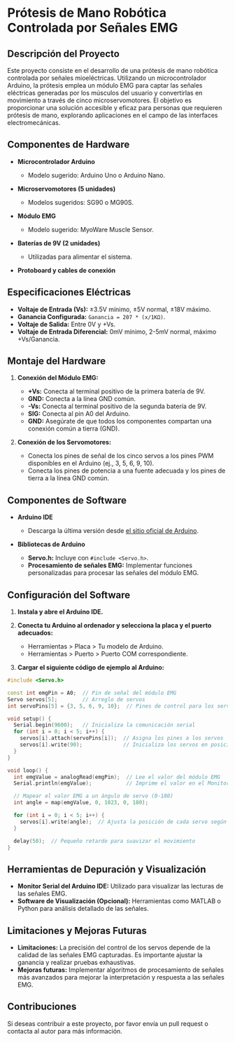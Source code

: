 # Prótesis de Mano Robótica Controlada por Señales EMG

## Descripción del Proyecto

Este proyecto consiste en el desarrollo de una prótesis de mano robótica controlada por señales mioeléctricas. Utilizando un microcontrolador Arduino, la prótesis emplea un módulo EMG para captar las señales eléctricas generadas por los músculos del usuario y convertirlas en movimiento a través de cinco microservomotores. El objetivo es proporcionar una solución accesible y eficaz para personas que requieren prótesis de mano, explorando aplicaciones en el campo de las interfaces electromecánicas.

## Componentes de Hardware

- **Microcontrolador Arduino**
  - Modelo sugerido: Arduino Uno o Arduino Nano.

- **Microservomotores (5 unidades)**
  - Modelos sugeridos: SG90 o MG90S.

- **Módulo EMG**
  - Modelo sugerido: MyoWare Muscle Sensor.

- **Baterías de 9V (2 unidades)**
  - Utilizadas para alimentar el sistema.

- **Protoboard y cables de conexión**

## Especificaciones Eléctricas

- **Voltaje de Entrada (Vs):** ±3.5V mínimo, ±5V normal, ±18V máximo.
- **Ganancia Configurada:** `Ganancia = 207 * (x/1KΩ)`.
- **Voltaje de Salida:** Entre 0V y +Vs.
- **Voltaje de Entrada Diferencial:** 0mV mínimo, 2-5mV normal, máximo +Vs/Ganancia.

## Montaje del Hardware

1. **Conexión del Módulo EMG:**
   - **+Vs:** Conecta al terminal positivo de la primera batería de 9V.
   - **GND:** Conecta a la línea GND común.
   - **-Vs:** Conecta al terminal positivo de la segunda batería de 9V.
   - **SIG:** Conecta al pin A0 del Arduino.
   - **GND:** Asegúrate de que todos los componentes compartan una conexión común a tierra (GND).

2. **Conexión de los Servomotores:**
   - Conecta los pines de señal de los cinco servos a los pines PWM disponibles en el Arduino (ej., 3, 5, 6, 9, 10).
   - Conecta los pines de potencia a una fuente adecuada y los pines de tierra a la línea GND común.

## Componentes de Software

- **Arduino IDE**
  - Descarga la última versión desde [el sitio oficial de Arduino](https://www.arduino.cc/en/software).

- **Bibliotecas de Arduino**
  - **Servo.h:** Incluye con `#include <Servo.h>`.
  - **Procesamiento de señales EMG:** Implementar funciones personalizadas para procesar las señales del módulo EMG.

## Configuración del Software

1. **Instala y abre el Arduino IDE.**
2. **Conecta tu Arduino al ordenador y selecciona la placa y el puerto adecuados:**
   - Herramientas > Placa > Tu modelo de Arduino.
   - Herramientas > Puerto > Puerto COM correspondiente.

3. **Cargar el siguiente código de ejemplo al Arduino:**

```cpp
#include <Servo.h>

const int emgPin = A0;  // Pin de señal del módulo EMG
Servo servos[5];        // Arreglo de servos
int servoPins[5] = {3, 5, 6, 9, 10};  // Pines de control para los servos

void setup() {
  Serial.begin(9600);   // Inicializa la comunicación serial
  for (int i = 0; i < 5; i++) {
    servos[i].attach(servoPins[i]);  // Asigna los pines a los servos
    servos[i].write(90);             // Inicializa los servos en posición neutral
  }
}

void loop() {
  int emgValue = analogRead(emgPin);  // Lee el valor del módulo EMG
  Serial.println(emgValue);           // Imprime el valor en el Monitor Serial

  // Mapear el valor EMG a un ángulo de servo (0-180)
  int angle = map(emgValue, 0, 1023, 0, 180);

  for (int i = 0; i < 5; i++) {
    servos[i].write(angle);  // Ajusta la posición de cada servo según el valor EMG
  }

  delay(50);  // Pequeño retardo para suavizar el movimiento
}
```

## Herramientas de Depuración y Visualización

- **Monitor Serial del Arduino IDE:** Utilizado para visualizar las lecturas de las señales EMG.
- **Software de Visualización (Opcional):** Herramientas como MATLAB o Python para análisis detallado de las señales.

## Limitaciones y Mejoras Futuras

- **Limitaciones:** La precisión del control de los servos depende de la calidad de las señales EMG capturadas. Es importante ajustar la ganancia y realizar pruebas exhaustivas.
- **Mejoras futuras:** Implementar algoritmos de procesamiento de señales más avanzados para mejorar la interpretación y respuesta a las señales EMG.

## Contribuciones

Si deseas contribuir a este proyecto, por favor envía un pull request o contacta al autor para más información.